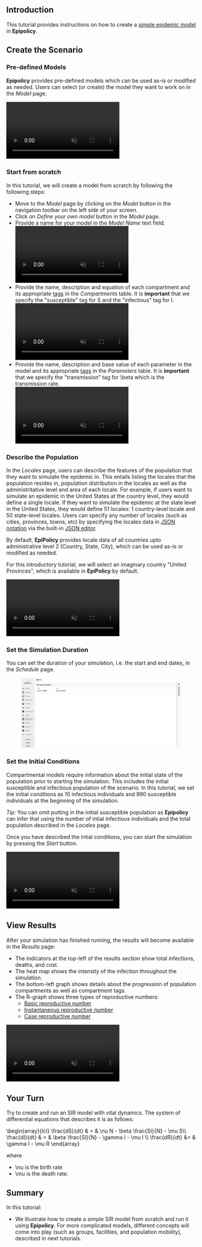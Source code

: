 ## Introduction

<!-- This tutorial provides the mathematical and theoretical background for deterministic compartmental models, with instructions on how to create a simple SIR model and run it on **Epipolicy**. -->

This tutorial provides instructions on how to create a [simple epidemic model](sir_model) in **Epipolicy**.

## Create the Scenario

### Pre-defined Models

**Epipolicy** provides pre-defined models which can be used as-is or modified as needed. Users can select (or create) the model they want to work on in the _Model_ page.

<div class="tutorial-video-container">
    <video class="tutorial-video" autoplay muted loop>
        <source src="assets/create_your_first_model/model-predefined.mp4" type="video/mp4">
    </video>
</div>

### Start from scratch

In this tutorial, we will create a model from scratch by following the following steps:

- Move to the _Model_ page by clicking on the *Model* button in the navigation toolbar on the left side of your screen. 
- Click on *Define your own model* button in the _Model_ page.
- Provide a name for your model in the *Model Name* text field.
    <div class="tutorial-video-container">
        <video class="tutorial-video" autoplay muted loop>
            <source src="assets/create_your_first_model/model-name.mp4" type="video/mp4">
        </video>
    </div>
- Provide the name, description and equation of each compartment and its appropriate [tags](tags) in the *Compartments* table.
    It is **important** that we specify the "susceptible" tag for <tex>S</tex> and the "infectious" tag for <tex>I</tex>.
    <div class="tutorial-video-container">
        <video class="tutorial-video" autoplay muted loop controls>
            <source src="assets/create_your_first_model/model-compartment.mp4" type="video/mp4">
        </video>
    </div>
- Provide the name, description and base value of each parameter in the model and its appropriate [tags](tags) in the *Parameters* table. 
    It is **important** that we specify the "transmission" tag for <tex>\beta</tex> which is the transmission rate.
    <div class="tutorial-video-container">
        <video class="tutorial-video" autoplay muted loop controls>
            <source src="assets/create_your_first_model/model-parameter.mp4" type="video/mp4">
        </video>
    </div>

### Describe the Population

In the _Locales_ page, users can describe the features of the population that they want to simulate the epidemic in. This entails listing the locales that the population resides in, population distribution in the locales as well as the administritative level and area of each locale. 
For example, if users want to simulate an epidemic in the United States at the country level, they would define a single locale. 
If they want to simulate the epidemic at the state level in the United States, they would define 51 locales: 1 country-level locale and 50 state-level locales. Users can specify any number of locales (such as cities, provinces, towns, etc) by specifying the locales data in [JSON notation](https://www.json.org/json-en.html) via the built-in [JSON editor](jsoneditor).

By default, **EpiPolicy** provides locale data of all countries upto administrative level 2 (Country, State, City), which can be used as-is or modified as needed.

For this introductory tutorial, we will select an imaginary country "United Provinces", which is available in **EpiPolicy** by default.

<div class="tutorial-video-container">
    <video class="tutorial-video" autoplay muted loop controls>
        <source src="assets/create_your_first_model/locales.mp4" type="video/mp4">
    </video>
</div>

### Set the Simulation Duration

You can set the duration of your simulation, i.e. the start and end dates, in the _Schedule_ page.

<figure>
    <img src="/assets/schedule-dates.jpeg" alt="schedule-dates"/>  
</figure>

### Set the Initial Conditions

Compartmental models require information about the initial state of the population prior to starting the simulation. 
This includes the initial susceptible and infectious population of the scenario. 
In this tutorial, we set the initial conditions as 10 infectious individuals and 990 susceptible individuals at the beginning of the simulation.

_Tip:_ You can omit putting in the initial susceptible population as **Epipolicy** can infer that using the number of intial infectious individuals and the total population described in the _Locales_ page.

Once you have described the intial conditions, you can start the simulation by pressing the _Start_ button.

<div class="tutorial-video-container">
    <video class="tutorial-video" autoplay muted loop controls>
        <source src="assets/create_your_first_model/initialize.mp4" type="video/mp4">
    </video>
</div>

## View Results

After your simulation has finished running, the results will become available in the _Results_ page:

- The indicators at the top-left of the results section show total infections, deaths, and cost.
- The heat map shows the intensity of the infection throughout the simulation.
- The bottom-left graph shows details about the progression of population compartments as well as compartment tags.
- The R-graph shows three types of reproductive numbers: 
    - [Basic reproductive number](https://web.stanford.edu/~jhj1/teachingdocs/Jones-on-R0.pdf)
    - [Instantaneous reproductive number](https://www.ncbi.nlm.nih.gov/pmc/articles/PMC7325187/)
    - [Case reproductive number](https://academic.oup.com/aje/article/178/9/1505/89262)

<div class="tutorial-video-container">
    <video class="tutorial-video" autoplay muted loop controls>
        <source src="assets/create_your_first_model/results.mp4" type="video/mp4">
    </video>
</div>

## Your Turn

Try to create and run an <tex>SIR</tex> model with vital dynamics. 
The system of differential equations that describes it is as follows:

<texb>
\begin{array}{lcl} \frac{dS}{dt} & = & \nu N - \beta \frac{SI}{N} - \mu S\\
\frac{dI}{dt} & = & \beta \frac{SI}{N} - \gamma I - \mu I \\
\frac{dR}{dt} &= & \gamma I - \mu R
\end{array}
</texb>

where 
- <tex>\nu</tex> is the birth rate
- <tex>\mu</tex> is the death rate.

## Summary

In this tutorial:
- We illustrate how to create a simple SIR model from scratch and run it using **Epipolicy**. For more complicated models, different concepts will come into play (such as groups, facilities, and population mobility), described in next tutorials.
